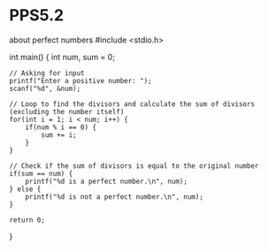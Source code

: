 # PPS5.2
about perfect numbers
#include <stdio.h>

int main() {
    int num, sum = 0;

    // Asking for input
    printf("Enter a positive number: ");
    scanf("%d", &num);

    // Loop to find the divisors and calculate the sum of divisors (excluding the number itself)
    for(int i = 1; i < num; i++) {
        if(num % i == 0) {
            sum += i;
        }
    }

    // Check if the sum of divisors is equal to the original number
    if(sum == num) {
        printf("%d is a perfect number.\n", num);
    } else {
        printf("%d is not a perfect number.\n", num);
    }

    return 0;
}

